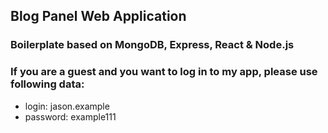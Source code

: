 ## Blog Panel Web Application
### Boilerplate based on MongoDB, Express, React & Node.js


### If you are a guest and you want to log in to my app, please use following data:
- login: jason.example
- password: example111
